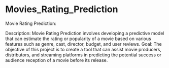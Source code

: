 # Movies_Rating_Prediction
Movie Rating Prediction:

Description: Movie Rating Prediction involves developing a predictive model that can estimate the rating or popularity of a movie based on various features such as genre, cast, director, budget, and user reviews.
Goal: The objective of this project is to create a tool that can assist movie producers, distributors, and streaming platforms in predicting the potential success or audience reception of a movie before its release.
